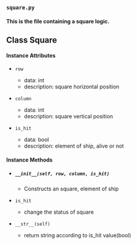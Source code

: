 
### ```square.py```
#### This is the file containing a square logic.
## Class Square
#### Instance Attributes
* ```row```
    - data: int
    - description: square horizontal position

* ```column```
    - data: int
    - description: square vertical position

* ```is_hit```
    - data: bool
    - description: element of ship, alive or not

#### Instance Methods
* ##### ```__init__(self, row, column, is_hit)```
    - Constructs an square, element of ship
    
* ```is_hit```
    - change the status of square
    
* ```__str__(self)```
    - return string according to is_hit value(bool)
